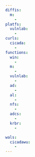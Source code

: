 ```yaml
---
diffis:
  m:
    -
platfs:
  vulnlab:
    -
curls:
  cicada:
    -
functions:
  win:
    -
  m:
    -
  vulnlab:
    -
  ad:
    -
  al:
    -
  nfs:
    -
  adcs:
    -
  krbr:
    -

wals:
  cicadawu:
    -
---
```

